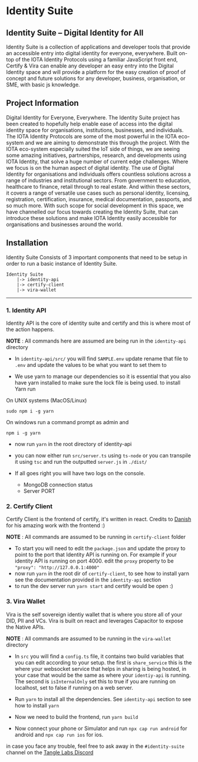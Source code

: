 # Identity Suite

## Identity Suite – Digital Identity for All

Identity Suite is a collection of applications and developer tools that provide an accessible entry into digital identity for everyone, everywhere. Built on-top of the IOTA Identity Protocols using a familiar JavaScript front end, Certify & Vira can enable any developer an easy entry into the Digital Identity space and will provide a platform for the easy creation of proof of concept and future solutions for any developer, business, organisation, or SME, with basic js knowledge.

## Project Information

Digital Identity for Everyone, Everywhere.
The Identity Suite project has been created to hopefully help enable ease of access into the digital identity space for organisations, institutions, businesses, and individuals. The IOTA Identity Protocols are some of the most powerful in the IOTA eco-system and we are aiming to demonstrate this through the project.
With the IOTA eco-system especially suited the IoT side of things, we are seeing some amazing initiatives, partnerships, research, and developments using IOTA Identity, that solve a huge number of current edge challenges.
Where we focus is on the human aspect of digital identity.
The use of Digital Identity for organisations and individuals offers countless solutions across a range of industries and institutional sectors. From government to education, healthcare to finance, retail through to real estate. And within these sectors, it covers a range of versatile use cases such as personal identity, licensing, registration, certification, insurance, medical documentation, passports, and so much more.
With such scope for social development in this space, we have channelled our focus towards creating the Identity Suite, that can introduce these solutions and make IOTA Identity easily accessible for organisations and businesses around the world.

## Installation

Identity Suite Consists of 3 important components that need to be setup in order to run a basic instance of Identity Suite.

```
Identity Suite
    |-> identity-api
    |-> certify-client
    |-> vira-wallet
```

---

### 1. Identity API

Identity API is the core of identity suite and certify and this is where most of the action happens.

**NOTE** : All commands here are assumed are being run in the `identity-api` directory

- In `identity-api/src/` you will find `SAMPLE.env` update rename that file to `.env` and update the values to be what you want to set them to

- We use yarn to manage our dependencies so it is essential that you also have yarn installed to make sure the lock file is being used.
  to install Yarn run

On UNIX systems (MacOS/Linux)

```
sudo npm i -g yarn
```

On windows run a command prompt as admin and

```
npm i -g yarn
```

- now run `yarn` in the root directory of identity-api

- you can now either run `src/server.ts` using `ts-node` or you can transpile it using `tsc` and run the outputted `server.js` in `./dist/`
- If all goes right you will have two logs on the console.
  - MongoDB connection status
  - Server PORT

### 2. Certify Client

Certify Client is the frontend of certify, it's written in react. Credits to [Danish](https://github.com/DanishSinghSethi) for his amazing work with the frontend :)

**NOTE** : All commands are assumed to be running in `certify-client` folder

- To start you will need to edit the `package.json` and update the proxy to point to the port that Identity API is running on. For example if your identity API is running on port 4000. edit the `proxy` property to be `"proxy": "http://127.0.0.1:4000"`
- now run `yarn` in the root dir of `certify-client`, to see how to install yarn see the documentation provided in the `identity-api` section
- to run the dev server run `yarn start` and certify would be open :)

### 3. Vira Wallet

Vira is the self sovereign identiy wallet that is where you store all of your DID, PII and VCs.
Vira is built on react and leverages Capacitor to expose the Native APIs.

**NOTE** : All commands are assumed to be running in the `vira-wallet` directory

- In `src` you will find a `config.ts` file, it contains two build variables that you can edit according to your setup. the first is `share_service` this is the where your websocket service that helps in sharing is being hosted, in your case that would be the same as where your `identiy-api` is running. The second is `isInternalOnly` set this to true if you are running on localhost, set to false if running on a web server.

- Run `yarn` to install all the dependencies. See `identity-api` section to see how to install `yarn`

- Now we need to build the frontend, run `yarn build`

- Now connect your phone or Simulator and run `npx cap run android` for android and `npx cap run ios` for ios.

in case you face any trouble, feel free to ask away in the `#identity-suite` channel on the [Tangle Labs Discord](https://discord.gg/rmQQnwddmK)
